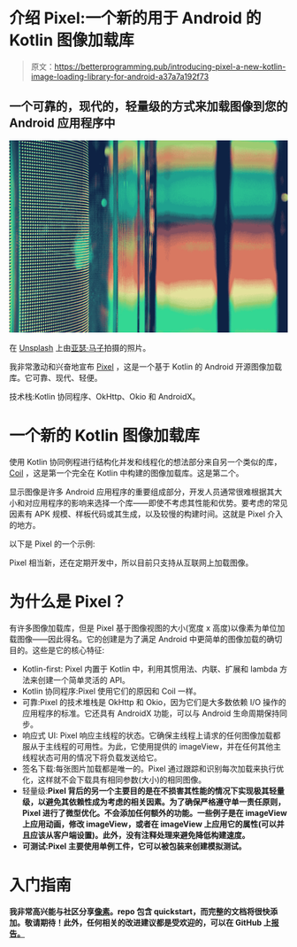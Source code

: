 # 介绍 Pixel:一个新的用于 Android 的 Kotlin 图像加载库

> 原文：<https://betterprogramming.pub/introducing-pixel-a-new-kotlin-image-loading-library-for-android-a37a7a192f73>

## 一个可靠的，现代的，轻量级的方式来加载图像到您的 Android 应用程序中

![](img/bc790584ba943e94d0ce21a64146effb.png)

在 [Unsplash](https://unsplash.com?utm_source=medium&utm_medium=referral) 上由[亚瑟·马子](https://unsplash.com/@arthurbizkit?utm_source=medium&utm_medium=referral)拍摄的照片。

我非常激动和兴奋地宣布 [Pixel](https://github.com/mmobin789/pixel) ，这是一个基于 Kotlin 的 Android 开源图像加载库。它可靠、现代、轻便。

技术栈:Kotlin 协同程序、OkHttp、Okio 和 AndroidX。

# 一个新的 Kotlin 图像加载库

使用 Kotlin 协同例程进行结构化并发和线程化的想法部分来自另一个类似的库， [Coil](https://coil-kt.github.io/coil/) ，这是第一个完全在 Kotlin 中构建的图像加载库。这是第二个。

显示图像是许多 Android 应用程序的重要组成部分，开发人员通常很难根据其大小和对应用程序的影响来选择一个库——即使不考虑其性能和优势。要考虑的常见因素有 APK 规模、样板代码或其生成，以及较慢的构建时间。这就是 Pixel 介入的地方。

以下是 Pixel 的一个示例:

Pixel 相当新，还在定期开发中，所以目前只支持从互联网上加载图像。

# 为什么是 Pixel？

有许多图像加载库，但是 Pixel 基于图像视图的大小(宽度 x 高度)以像素为单位加载图像——因此得名。它的创建是为了满足 Android 中更简单的图像加载的确切目的。这些是它的核心特征:

*   Kotlin-first: Pixel 内置于 Kotlin 中，利用其惯用法、内联、扩展和 lambda 方法来创建一个简单灵活的 API。
*   Kotlin 协同程序:Pixel 使用它们的原因和 Coil 一样。
*   可靠:Pixel 的技术堆栈是 OkHttp 和 Okio，因为它们是大多数依赖 I/O 操作的应用程序的标准。它还具有 AndroidX 功能，可以与 Android 生命周期保持同步。
*   响应式 UI: Pixel 响应主线程的状态。它确保主线程上请求的任何图像加载都服从于主线程的可用性。为此，它使用提供的 imageView，并在任何其他主线程状态可用的情况下将负载发送给它。
*   签名下载:每张图片加载都是唯一的。Pixel 通过跟踪和识别每次加载来执行优化，这样就不会下载具有相同参数(大小)的相同图像。
*   轻量级:**Pixel 背后的另一个主要目的是在不损害其性能的情况下实现极其轻量级，以避免其依赖性成为考虑的相关因素。为了确保严格遵守单一责任原则，Pixel 进行了微型优化。不会添加任何额外的功能。一些例子是在 imageView 上应用动画，修改 imageView，或者在 imageView 上应用它的属性(可以并且应该从客户端设置)。此外，没有注释处理来避免降低构建速度。**
*   **可测试:Pixel 主要使用单例工件，它可以被包装来创建模拟测试。**

# **入门指南**

**我非常高兴能与社区分享[像素](https://github.com/mmobin789/pixel)。repo 包含 quickstart，而完整的文档将很快添加。敬请期待！此外，任何相关的改进建议都是受欢迎的，可以在 GitHub 上[报告。](https://github.com/mmobin789/pixel/issues)**